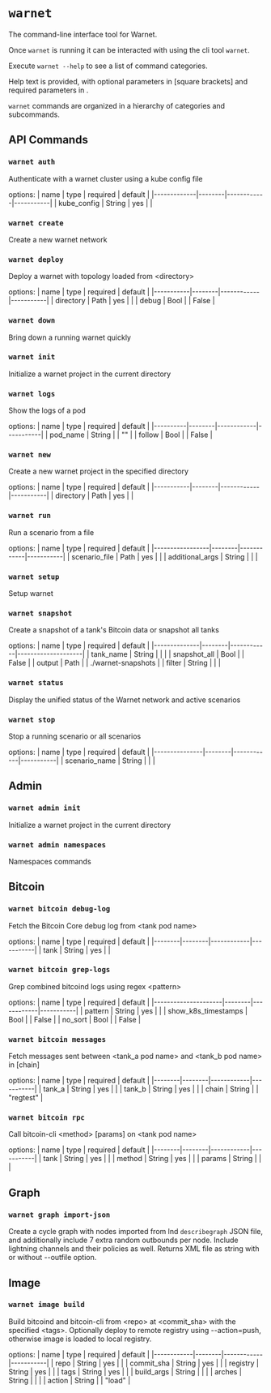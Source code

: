 # `warnet`

The command-line interface tool for Warnet.

Once `warnet` is running it can be interacted with using the cli tool `warnet`.

Execute `warnet --help` to see a list of command categories.

Help text is provided, with optional parameters in [square brackets] and required
parameters in <angle brackets>.

`warnet` commands are organized in a hierarchy of categories and subcommands.

## API Commands

### `warnet auth`
Authenticate with a warnet cluster using a kube config file

options:
| name        | type   | required   | default   |
|-------------|--------|------------|-----------|
| kube_config | String | yes        |           |

### `warnet create`
Create a new warnet network


### `warnet deploy`
Deploy a warnet with topology loaded from \<directory>

options:
| name      | type   | required   | default   |
|-----------|--------|------------|-----------|
| directory | Path   | yes        |           |
| debug     | Bool   |            | False     |

### `warnet down`
Bring down a running warnet quickly


### `warnet init`
Initialize a warnet project in the current directory


### `warnet logs`
Show the logs of a pod

options:
| name     | type   | required   | default   |
|----------|--------|------------|-----------|
| pod_name | String |            | ""        |
| follow   | Bool   |            | False     |

### `warnet new`
Create a new warnet project in the specified directory

options:
| name      | type   | required   | default   |
|-----------|--------|------------|-----------|
| directory | Path   | yes        |           |

### `warnet run`
Run a scenario from a file

options:
| name            | type   | required   | default   |
|-----------------|--------|------------|-----------|
| scenario_file   | Path   | yes        |           |
| additional_args | String |            |           |

### `warnet setup`
Setup warnet


### `warnet snapshot`
Create a snapshot of a tank's Bitcoin data or snapshot all tanks

options:
| name         | type   | required   | default            |
|--------------|--------|------------|--------------------|
| tank_name    | String |            |                    |
| snapshot_all | Bool   |            | False              |
| output       | Path   |            | ./warnet-snapshots |
| filter       | String |            |                    |

### `warnet status`
Display the unified status of the Warnet network and active scenarios


### `warnet stop`
Stop a running scenario or all scenarios

options:
| name          | type   | required   | default   |
|---------------|--------|------------|-----------|
| scenario_name | String |            |           |

## Admin

### `warnet admin init`
Initialize a warnet project in the current directory


### `warnet admin namespaces`
Namespaces commands


## Bitcoin

### `warnet bitcoin debug-log`
Fetch the Bitcoin Core debug log from \<tank pod name>

options:
| name   | type   | required   | default   |
|--------|--------|------------|-----------|
| tank   | String | yes        |           |

### `warnet bitcoin grep-logs`
Grep combined bitcoind logs using regex \<pattern>

options:
| name                | type   | required   | default   |
|---------------------|--------|------------|-----------|
| pattern             | String | yes        |           |
| show_k8s_timestamps | Bool   |            | False     |
| no_sort             | Bool   |            | False     |

### `warnet bitcoin messages`
Fetch messages sent between \<tank_a pod name> and \<tank_b pod name> in [chain]

options:
| name   | type   | required   | default   |
|--------|--------|------------|-----------|
| tank_a | String | yes        |           |
| tank_b | String | yes        |           |
| chain  | String |            | "regtest" |

### `warnet bitcoin rpc`
Call bitcoin-cli \<method> [params] on \<tank pod name>

options:
| name   | type   | required   | default   |
|--------|--------|------------|-----------|
| tank   | String | yes        |           |
| method | String | yes        |           |
| params | String |            |           |

## Graph

### `warnet graph import-json`
Create a cycle graph with nodes imported from lnd `describegraph` JSON file,
and additionally include 7 extra random outbounds per node. Include lightning
channels and their policies as well.
Returns XML file as string with or without --outfile option.


## Image

### `warnet image build`
Build bitcoind and bitcoin-cli from \<repo> at \<commit_sha> with the specified \<tags>.
Optionally deploy to remote registry using --action=push, otherwise image is loaded to local registry.

options:
| name       | type   | required   | default   |
|------------|--------|------------|-----------|
| repo       | String | yes        |           |
| commit_sha | String | yes        |           |
| registry   | String | yes        |           |
| tags       | String | yes        |           |
| build_args | String |            |           |
| arches     | String |            |           |
| action     | String |            | "load"    |



